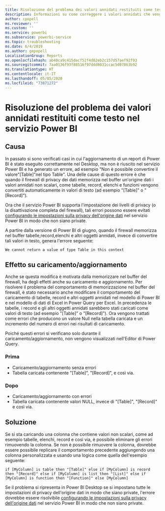 ```yaml
---
title: Risoluzione del problema dei valori annidati restituiti come testo nel servizio Power BI
description: Informazioni su come correggere i valori annidati che vengono convertiti in una stringa quando si usano impostazioni della privacy dell'origine dati non corrette
author: cpopell
ms.reviewer: ''
ms.custom: ''
ms.service: powerbi
ms.subservice: powerbi-service
ms.topic: troubleshooting
ms.date: 6/4/2019
ms.author: gepopell
LocalizationGroup: Reports
ms.openlocfilehash: ab40ca9c415dacf52f4d82eb2c157d57aef92f93
ms.sourcegitcommit: 7aa0136f93f88516f97ddd8031ccac5d07863b92
ms.translationtype: HT
ms.contentlocale: it-IT
ms.lasthandoff: 05/05/2020
ms.locfileid: "73871272"
---
```

# <a name="troubleshooting-nested-values-returned-as-text-in-power-bi-service"></a>Risoluzione del problema dei valori annidati restituiti come testo nel servizio Power BI

## <a name="cause"></a>Causa

In passato si sono verificati casi in cui l'aggiornamento di un report di Power BI è stato eseguito correttamente nel Desktop, ma non è riuscito nel servizio Power BI e ha generato un errore, ad esempio "Non è possibile convertire il valore"[Table]"nel tipo Table". Una delle cause di questo errore è che quando il firewall di privacy dei dati memorizza nel buffer un'origine dati i valori annidati non scalari, come tabelle, record, elenchi e funzioni vengono convertiti automaticamente in valori di testo (ad esempio "[Table]" o "[Record]").

Ora che il servizio Power BI supporta l'impostazione dei livelli di privacy (o la disattivazione completa del firewall), tali errori possono essere evitati [configurando le impostazioni sulla privacy dell'origine dati](https://powerbi.microsoft.com/blog/privacy-levels-for-cloud-data-sources/) nel servizio Power BI in modo che non siano private.

A partire dalla versione di Power BI di giugno, quando il firewall memorizza nel buffer tabelle,record,elenchi e altri oggetti annidati, invece di convertire tali valori in testo, genera l'errore seguente: 

`We cannot return a value of type Table in this context`

## <a name="effect-on-loadrefresh"></a>Effetto su caricamento/aggiornamento

Anche se questa modifica è motivata dalla memorizzare nel buffer del firewall, ha degli effetti anche su caricamento e aggiornamento. Per risolvere il problema del comportamento di memorizzazione nel buffer del firewall, è stato necessario anche modificare il comportamento del caricamento di tabelle, record e altri oggetti annidati nel modello di Power BI e nel modello di dati di Excel in Power Query per Excel. In precedenza le tabelle, i record e gli altri oggetti annidati sarebbero stati caricati come valori di testo (ad esempio "[Table]" o "[Record]"). Ora vengono trattati come errori che producono un valore Null nella tabella caricata e un incremento del numero di errori nei risultati di caricamento.

Poiché questi errori si verificano solo durante il caricamento/aggiornamento, non vengono visualizzati nell'Editor di Power Query.

### <a name="before"></a>Prima

- Caricamento/aggiornamento senza errori
- Tabella caricata contenente "[Table]", "[Record]", e così via.
 

### <a name="after"></a>Dopo

- Caricamento/aggiornamento con errori
- Tabella caricata contenente valori NULL, invece di "[Table]", "[Record]" e così via.
 

## <a name="resolution"></a>Soluzione

Se si sta caricando una colonna che contiene valori non scalari, come ad esempio tabelle, elenchi, record e così via,
è possibile eliminare gli errori rimuovendo la colonna.
Se non è possibile rimuovere la colonna, dovrebbe essere possibile replicare il comportamento precedente aggiungendo una colonna personalizzata e usando una logica come quella dell'esempio seguente:

`if [MyColumn] is table then "[Table]" else if [MyColumn] is record then "[Record]" else if [MyColumn] is list then "[List]" else if [MyColumn] is function then "[Function]" else [MyColumn]`

Se il problema si ripresenta in Power BI Desktop se si impostano tutte le impostazioni di privacy dell'origine dati in modo che siano private,
l'errore dovrebbe essere risolvibile [configurando le impostazioni sulla privacy dell'origine dati](https://powerbi.microsoft.com/blog/privacy-levels-for-cloud-data-sources/) nel servizio Power BI in modo che non siano private.
